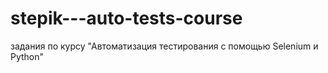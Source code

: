 # stepik---auto-tests-course
задания по курсу "Автоматизация тестирования с помощью Selenium и Python"
